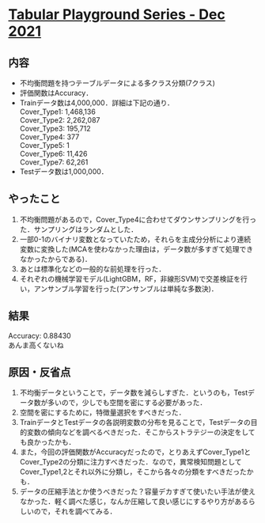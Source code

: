 # [Tabular Playground Series - Dec 2021](https://www.kaggle.com/c/tabular-playground-series-dec-2021)
## 内容
- 不均衡問題を持つテーブルデータによる多クラス分類(7クラス)  
- 評価関数はAccuracy．
- Trainデータ数は4,000,000．詳細は下記の通り．  
    Cover_Type1: 1,468,136  
    Cover_Type2: 2,262,087  
    Cover_Type3: 195,712  
    Cover_Type4: 377  
    Cover_Type5: 1  
    Cover_Type6: 11,426  
    Cover_Type7: 62,261  
- Testデータ数は1,000,000．

## やったこと
1. 不均衡問題があるので，Cover_Type4に合わせてダウンサンプリングを行った．サンプリングはランダムとした．
1. 一部0-1のバイナリ変数となっていたため，それらを主成分分析により連続変数に変換した(MCAを使わなかった理由は，データ数が多すぎて処理できなかったからである)．
1. あとは標準化などの一般的な前処理を行った．
1. それぞれの機械学習モデル(LightGBM，RF，非線形SVM)で交差検証を行い，アンサンブル学習を行った(アンサンブルは単純な多数決)．

## 結果
Accuracy: 0.88430  
あんま高くないね  

## 原因・反省点
1. 不均衡データということで，データ数を減らしすぎた．というのも，Testデータ数が多いので，少しでも空間を密にする必要があった．
1. 空間を密にするために，特徴量選択をすべきだった．
1. TrainデータとTestデータの各説明変数の分布を見ることで，Testデータの目的変数の傾向などを調べるべきだった．そこからストラテジーの決定をしても良かったかも．
1. また，今回の評価関数がAccuracyだったので，とりあえずCover_Type1とCover_Type2の分類に注力すべきだった．なので，異常検知問題としてCover_Type1,2とそれ以外に分類し，そこから各々の分類をすべきだったかも．
1. データの圧縮手法とか使うべきだった？容量デカすぎて使いたい手法が使えなかった．軽く調べた感じ，なんか圧縮して良い感じにするやり方があるらしいので，それを調べてみる．